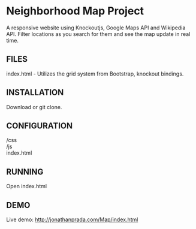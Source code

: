 # Neighborhood Map Project

A responsive website using Knockoutjs, Google Maps API and Wikipedia API. Filter locations as you search for them and see the map update in real time.

## FILES

index.html - Utilizes the grid system from Bootstrap, knockout bindings. 

## INSTALLATION

Download or git clone.

## CONFIGURATION

/css <br>
/js <br>
index.html

## RUNNING

Open index.html

## DEMO

Live demo: http://jonathanprada.com/Map/index.html
